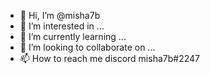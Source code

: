 - 👋 Hi, I’m @misha7b
- 👀 I’m interested in ...
- 🌱 I’m currently learning ...
- 💞️ I’m looking to collaborate on ...
- 📫 How to reach me discord misha7b#2247

<!---
misha7b/misha7b is a ✨ special ✨ repository because its `README.md` (this file) appears on your GitHub profile.
You can click the Preview link to take a look at your changes.
--->
